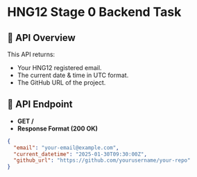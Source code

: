 # HNG12 Stage 0 Backend Task

## 🚀 API Overview
This API returns:
- Your HNG12 registered email.
- The current date & time in UTC format.
- The GitHub URL of the project.

## 📌 API Endpoint
- **GET /**
- **Response Format (200 OK)**
```json
{
  "email": "your-email@example.com",
  "current_datetime": "2025-01-30T09:30:00Z",
  "github_url": "https://github.com/yourusername/your-repo"
}
